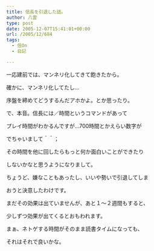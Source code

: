 ```yaml
---
title: 信長を引退した話。
author: 八雲
type: post
date: 2005-12-07T15:41:01+00:00
url: /2005/12/684
tags:
  - 信On
  - 日記

---
```

一応建前では、マンネリ化してきて飽きたから。
  
確かに、マンネリ化してたし…
  
序盤を締めてどうするんだアホかよ。とか思ったり。

で、本音。信長には／時間というコマンドがあって
  
プレイ時間がわかるんですが…700時間とかえらい数字が
  
でちゃいまして＾＾；
  
その時間を他に回したらもっと何か面白いことができたり
  
しないかなと思うようになりまして。
  
ちょうど、嫌なこともあったし、いいや勢いで引退してしま
  
おうと決意したわけです。

まだその効果は出ていませんが、あと１～２週間もすると、
  
少しずつ効果が出てくるとおもわれます。
  
まぁ、ネトゲする時間がそのまま読書タイムになっても、
  
それはそれで良いかな。

